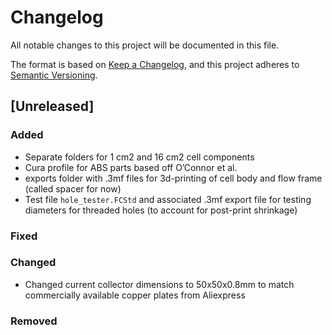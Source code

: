 # Changelog

All notable changes to this project will be documented in this file.

The format is based on [Keep a Changelog](https://keepachangelog.com/en/1.0.0/),
and this project adheres to [Semantic Versioning](https://semver.org/spec/v2.0.0.html).

## [Unreleased]

### Added

- Separate folders for 1 cm2 and 16 cm2 cell components
- Cura profile for ABS parts based off O’Connor et al.
- exports folder with .3mf files for 3d-printing of cell body and flow frame (called spacer for now)
- Test file `hole_tester.FCStd` and associated .3mf export file for testing diameters for threaded holes (to account for post-print shrinkage)

### Fixed

### Changed

- Changed current collector dimensions to 50x50x0.8mm to match commercially available copper plates from Aliexpress


### Removed